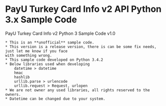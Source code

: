 # PayU Turkey Card Info v2 API Python 3.x Sample Code

PayU Turkey Card Info v2 Python 3 Sample Code v1.0
    
    * This is an **unofficial** sample code.
    * This version is a release version, there is can be some fix needs, just let me know if you face 
    with something wrong.
    * This sample code developed on Python 3.4.2
    * Below libraries used when developing
        datetime > datetime
        hmac
        hashlib
        urllib.parse > urlencode
        urllib.request > Request, urlopen
    * We are not owner any used libraries, all rights reserved to the owners.
    * Datetime can be changed due to your system.